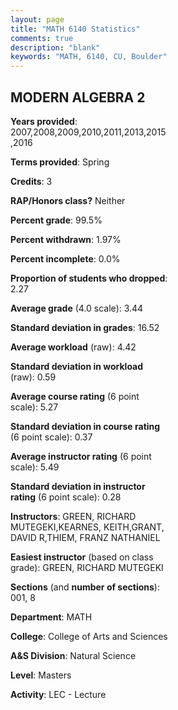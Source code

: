 ```yaml
---
layout: page
title: "MATH 6140 Statistics"
comments: true
description: "blank"
keywords: "MATH, 6140, CU, Boulder"
--- 
```

<head>
<script src="https://ajax.googleapis.com/ajax/libs/jquery/2.1.3/jquery.min.js"></script>
<script src="https://dl.dropboxusercontent.com/s/pc42nxpaw1ea4o9/highcharts.js?dl=0"></script>
<!-- <script src="../assets/js/highcharts.js"></script> -->
<style type="text/css">@font-face {
	font-family: "Bebas Neue";
	src: url(https://www.filehosting.org/file/details/544349/BebasNeue%20Regular.otf) format("opentype");
	}
	h1.Bebas { 
		font-family: "Bebas Neue", Verdana, Tahoma;
	}
</style>
</head>
<body>
	<div id="container" style="float: right; width: 45%; height: 88%; margin-left: 2.5%; margin-right: 2.5%;"></div>
	<script language="JavaScript">
		$(document).ready(function() {
		var chart = {type: 'column'};
		var title = {text: 'Grade Distribution'};
		var xAxis = {categories: ['A','B','C','D','F'],crosshair: true};
		var yAxis = {min: 0,title: {text: 'Percentage'}};
		var tooltip = {headerFormat: '<center><b><span style="font-size:20px">{point.key}</span></b></center>',
		               pointFormat: '<td style="padding:0"><b>{point.y:.1f}%</b></td>',
		               footerFormat: '</table>',shared: true,useHTML: true};
		var plotOptions = {column: {pointPadding: 0.0,borderWidth: 0}};  
		var credits = {enabled: false};var series= [{name: 'Percent',data: [60.94,32.03,3.91,1.56,1.56,]}];
		var json = {};
		json.chart = chart;
		json.title = title;
		json.tooltip = tooltip;
		json.xAxis = xAxis;
		json.yAxis = yAxis;  
		json.series = series;
		json.plotOptions = plotOptions;  
		json.credits = credits;
		$('#container').highcharts(json);
	});
	</script>
</body>
			   
## MODERN ALGEBRA 2

**Years provided**: 2007,2008,2009,2010,2011,2013,2015,2016

**Terms provided**: Spring

**Credits**: 3

**RAP/Honors class?** Neither

**Percent grade**: 99.5%

**Percent withdrawn**: 1.97%

**Percent incomplete**: 0.0%

**Proportion of students who dropped**: 2.27

**Average grade** (4.0 scale): 3.44

**Standard deviation in grades**: 16.52

**Average workload** (raw): 4.42

**Standard deviation in workload** (raw): 0.59

**Average course rating** (6 point scale): 5.27

**Standard deviation in course rating** (6 point scale): 0.37

**Average instructor rating** (6 point scale): 5.49

**Standard deviation in instructor rating** (6 point scale): 0.28

**Instructors**: GREEN, RICHARD MUTEGEKI,KEARNES, KEITH,GRANT, DAVID R,THIEM, FRANZ NATHANIEL

**Easiest instructor** (based on class grade): GREEN, RICHARD MUTEGEKI

**Sections** (and **number of sections**): 001, 8

**Department**: MATH

**College**: College of Arts and Sciences

**A&S Division**: Natural Science

**Level**: Masters

**Activity**: LEC - Lecture
